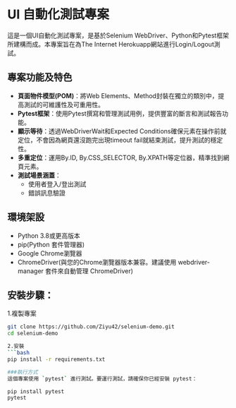 # UI 自動化測試專案

這是一個UI自動化測試專案，是基於Selenium WebDriver、Python和Pytest框架所建構而成。本專案旨在為The Internet Herokuapp網站進行Login/Logout測試。

## 專案功能及特色
- **頁面物件模型(POM)**：將Web Elements、Method封裝在獨立的類別中，提高測試的可維護性及可重用性。
- **Pytest框架**：使用Pytest撰寫和管理測試用例，提供豐富的斷言和測試報告功能。
- **顯示等待**：透過WebDriverWait和Expected Conditions確保元素在操作前就定位，不會因為網頁還沒跑完出現timeout fail就結束測試，提升測試的穩定性。
- **多重定位**：運用By.ID, By.CSS_SELECTOR, By.XPATH等定位器，精準找到網頁元素。
- **測試場景涵蓋**：
  - 使用者登入/登出測試
  - 錯誤訊息驗證

## 環境架設
- Python 3.8或更高版本
- pip(Python 套件管理器)
- Google Chrome瀏覽器
- ChromeDriver(與您的Chrome瀏覽器版本兼容。建議使用 webdriver-manager 套件來自動管理 ChromeDriver)

## 安裝步驟：
1.複製專案
```bash
git clone https://github.com/Ziyu42/selenium-demo.git
cd selenium-demo

2.安裝
```bash
pip install -r requirements.txt

###執行方式
這個專案使用 `pytest` 進行測試。要運行測試，請確保你已經安裝 pytest：

pip install pytest
pytest 
```
